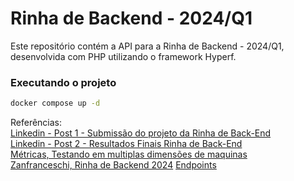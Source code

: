 # Rinha de Backend - 2024/Q1

Este repositório contém a API para a Rinha de Backend - 2024/Q1, desenvolvida com PHP utilizando o framework Hyperf.

### Executando o projeto

```sh
docker compose up -d 
```

Referências:  
[Linkedin - Post 1 - Submissão do projeto da Rinha de Back-End](https://www.linkedin.com/feed/update/urn:li:activity:7171220982764818433?updateEntityUrn=urn%3Ali%3Afs_feedUpdate%3A%28V2%2Curn%3Ali%3Aactivity%3A7171220982764818433%29&lipi=urn%3Ali%3Apage%3Ad_flagship3_profile_view_base%3Bck2C%2F%2FFmQNCHLVLV3ELTQw%3D%3D)  
[Linkedin - Post 2 - Resultados Finais Rinha de Back-End](https://www.linkedin.com/feed/update/urn:li:activity:7176275351004712960?updateEntityUrn=urn%3Ali%3Afs_feedUpdate%3A%28V2%2Curn%3Ali%3Aactivity%3A7176275351004712960%29&lipi=urn%3Ali%3Apage%3Ad_flagship3_profile_view_base%3Bck2C%2F%2FFmQNCHLVLV3ELTQw%3D%3D)  
[Métricas, Testando em multiplas dimensões de maquinas](./docs/README.md)  
[Zanfranceschi, Rinha de Backend 2024](https://github.com/zanfranceschi/rinha-de-backend-2024-q1)
[Endpoints](./docs/ENDPOINTS.md)  